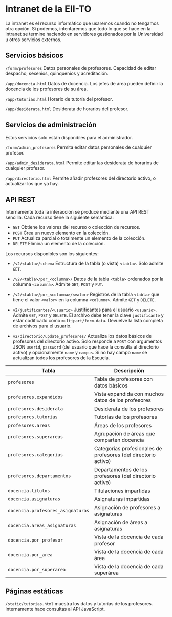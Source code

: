 # Intranet de la EII-TO

La intranet es el recurso informático que usaremos cuando no tengamos otra opción.  Si podemos, intentaremos que todo lo que se hace en la intranet se termine haciendo en servidores gestionados por la Universidad u otros servicios externos.

## Servicios básicos

`/form/profesores`  Datos personales de profesores. Capacidad de editar despacho, sexenios, quinquenios y acreditación.

`/app/docencia.html`  Datos de docencia.  Los jefes de área pueden definir la docencia de los profesores de su área.

`/app/tutorias.html`  Horario de tutoría del profesor.

`/app/desiderata.html`  Desiderata de horarios del profesor.

## Servicios de administración

Estos servicios solo están disponibles para el administrador.

`/form/admin_profesores`  Permita editar datos personales de cualquier profesor.

`/app/admin_desiderata.html`  Permite editar las desiderata de horarios de cualquier profesor.

`/app/directorio.html` Permite añadir profesores del directorio activo, o actualizar los que ya hay.

## API REST

Internamente toda la interacción se produce mediante una API REST sencilla.  Cada recurso tiene la siguiente semántica:

* `GET` Obtiene los valores del recurso o colección de recursos.
* `POST` Crea un nuevo elemento en la colección.
* `PUT` Actualiza parcial o totalmente un elemento de la colección.
* `DELETE` Elimina un elemento de la colección.

Los recursos disponibles son los siguientes:

* `/v2/<tabla>/schema`  Estructura de la tabla (o vista) `<tabla>`.  Solo admite `GET`.

* `/v2/<tabla>/por_<columna>/` Datos de la tabla `<tabla>` ordenados por la columna `<columna>`. Admite `GET`, `POST` y `PUT`.

* `/v2/<tabla>/por_<columna>/<valor>` Registros de la tabla `<tabla>` que tiene el valor `<valor>` en la columna `<columna>`. Admite `GET` y `DELETE`.

* `v2/justificantes/<usuario>` Justificantes para el usuario `<usuario>`. Admite `GET`, `POST` y `DELETE`. El archivo debe tener la clave `justificante` y estar codificado como `multipart/form-data`.  Devuelve la lista completa de archivos para el usuario.

* `v2/directorio/update_profesores/` Actualiza los datos básicos de profesores del directorio activo. Solo responde a `POST` con argumentos JSON `userid`, `password` (del usuario que hace la consulta al directorio activo) y opcionalmente `name` y `campus`.  Si no hay campo `name` se actualizan todos los profesores de la Escuela.


| Tabla | Descripción |
|---|-----|
|`profesores`| Tabla de profesores con datos básicos |
|`profesores.expandidos`| Vista expandida con muchos datos de los profesores |
|`profesores.desiderata`| Desiderata de los profesores |
|`profesores.tutorias`| Tutorías de los profesores|
|`profesores.areas`| Áreas de los profesores |
|`profesores.superareas`| Agrupación de áreas que comparten docencia|
|`profesores.categorias`| Categorías profesionales de profesores (del directorio activo) |
|`profesores.departamentos`| Departamentos de los profesores (del directorio activo) |
|`docencia.titulos`| Titulaciones impartidas |
|`docencia.asignaturas`| Asignaturas impartidas |
|`docencia.profesores_asignaturas`| Asignación de profesores a asignaturas |
|`docencia.areas_asignaturas`| Asignación de áreas a asignaturas |
|`docencia.por_profesor`| Vista de la docencia de cada profesor |
|`docencia.por_area`| Vista de la docencia de cada área |
|`docencia.por_superarea`| Vista de la docencia de cada superárea |


## Páginas estáticas

`/static/tutorias.html` muestra los datos y tutorías de los profesores.  Internamente hace consultas al API JavaScript.
